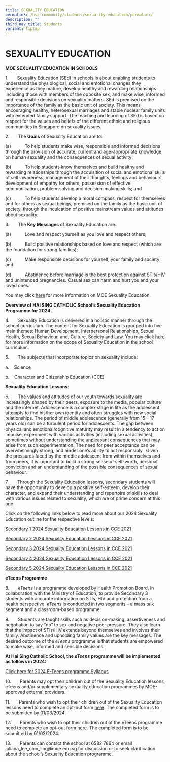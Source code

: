 ```yaml
---
title: SEXUALITY EDUCATION
permalink: /hsc-community/students/sexuality-education/permalink/
description: ""
third_nav_title: Students
variant: tiptap
---
```

<h1>SEXUALITY EDUCATION</h1>
<p><strong>MOE SEXUALITY EDUCATION IN SCHOOLS</strong>
</p>
<p>1.&nbsp;&nbsp;&nbsp;&nbsp;&nbsp;&nbsp; Sexuality Education (SEd) in schools
is about enabling students to understand the physiological, social and
emotional changes they experience as they mature, develop healthy and rewarding
relationships including those with members of the opposite sex, and make
wise, informed and responsible decisions on sexuality matters. SEd is premised
on the importance of the family as the basic unit of society. This means
encouraging healthy, heterosexual marriages and stable nuclear family units
with extended family support. The teaching and learning of SEd is based
on respect for the values and beliefs of the different ethnic and religious
communities in Singapore on sexuality issues.</p>
<p>2.&nbsp;&nbsp;&nbsp;&nbsp;&nbsp;&nbsp; The <strong>Goals</strong> of Sexuality
Education are to:</p>
<p>(a)&nbsp;&nbsp;&nbsp;&nbsp;&nbsp;&nbsp;&nbsp;&nbsp;&nbsp;&nbsp; To help
students make wise, responsible and informed decisions through the provision
of accurate, current and age-appropriate knowledge on human sexuality and
the consequences of sexual activity;</p>
<p>(b)&nbsp;&nbsp;&nbsp;&nbsp;&nbsp;&nbsp;&nbsp;&nbsp;&nbsp;&nbsp; To help
students know themselves and build healthy and rewarding relationships
through the acquisition of social and emotional skills of self-awareness,
management of their thoughts, feelings and behaviours, development of empathy
for others, possession of effective communication, problem-solving and
decision-making skills; and</p>
<p>(c)&nbsp;&nbsp;&nbsp;&nbsp;&nbsp;&nbsp;&nbsp;&nbsp;&nbsp;&nbsp; To help
students develop a moral compass, respect for themselves and for others
as sexual beings, premised on the family as the basic unit of society,
through the inculcation of positive mainstream values and attitudes about
sexuality.</p>
<p>3.&nbsp;&nbsp;&nbsp;&nbsp;&nbsp;&nbsp; The <strong>Key Messages</strong> of
Sexuality Education are:</p>
<p>(a)&nbsp;&nbsp;&nbsp;&nbsp;&nbsp;&nbsp;&nbsp;&nbsp;&nbsp;&nbsp; Love and
respect yourself as you love and respect others;</p>
<p>(b)&nbsp;&nbsp;&nbsp;&nbsp;&nbsp;&nbsp;&nbsp;&nbsp;&nbsp;&nbsp; Build
positive relationships based on love and respect (which are the foundation
for strong families);</p>
<p>(c)&nbsp;&nbsp;&nbsp;&nbsp;&nbsp;&nbsp;&nbsp;&nbsp;&nbsp;&nbsp; Make responsible
decisions for yourself, your family and society; and</p>
<p>(d)&nbsp;&nbsp;&nbsp;&nbsp;&nbsp;&nbsp;&nbsp;&nbsp;&nbsp;&nbsp; Abstinence
before marriage is the best protection against STIs/HIV and unintended
pregnancies. Casual sex can harm and hurt you and your loved ones.</p>
<p>You may click <a href="https://go.gov.sg/moe-sexuality-education" rel="noopener noreferrer nofollow" target="_blank">here</a> for
more information on MOE Sexuality Education.</p>
<p><strong>Overview of HAI SING CATHOLIC School’s Sexuality Education Programme for 2024</strong>
</p>
<p>4.&nbsp;&nbsp;&nbsp;&nbsp;&nbsp;&nbsp; Sexuality Education is delivered
in a holistic manner through the school curriculum. The content for Sexuality
Education is grouped into five main themes: Human Development, Interpersonal
Relationships, Sexual Health, Sexual Behaviour, and, Culture, Society and
Law. You may click <a href="https://go.gov.sg/moe-sexuality-education-scope" rel="noopener noreferrer nofollow" target="_blank">here</a> for more
information on the scope of Sexuality Education in the school curriculum.</p>
<p>5.&nbsp;&nbsp;&nbsp;&nbsp;&nbsp;&nbsp; The subjects that incorporate topics
on sexuality include:</p>
<p>a.&nbsp;&nbsp;&nbsp; Science</p>
<p>b.&nbsp;&nbsp;&nbsp; Character and Citizenship Education (CCE)</p>
<p><strong>Sexuality Education Lessons</strong>:</p>
<p>6.&nbsp;&nbsp;&nbsp;&nbsp;&nbsp;&nbsp; The values and attitudes of our
youth towards sexuality are increasingly shaped by their peers, exposure
to the media, popular culture and the internet. Adolescence is a complex
stage in life as the adolescent attempts to find his/her own identity and
often struggles with new social relationships. The period of middle adolescence
(generally from 15 – 17 years old) can be a turbulent period for adolescents.
The gap between physical and emotional/cognitive maturity may result in
a tendency to act on impulse, experiment with various activities (including
sexual activities), sometimes without understanding the unpleasant consequences
that may arise from such experimentation. The need for peer acceptance
can be overwhelmingly strong, and hinder one’s ability to act responsibly.&nbsp;
Given the pressures faced by the middle adolescent from within themselves
and from peers, it is important to build a strong sense of self-worth,
personal conviction and an understanding of the possible consequences of
sexual behaviour.</p>
<p>7.&nbsp;&nbsp;&nbsp;&nbsp;&nbsp;&nbsp; Through the Sexuality Education
lessons, secondary students will have the opportunity to develop a positive
self-esteem, develop their character, and expand their understanding and
repertoire of skills to deal with various issues related to sexuality,
which are of prime concern at this age.</p>
<p>Click on the following links below to read more about our 2024 Sexuality
Education outline for the respective levels:</p>
<p><a href="/files/HSC%20Community/Sexuality%20Education/Sec_1___2024_SEXUALITY_EDUCATION_LESSONS_IN_CCE_2021.pdf" rel="noopener noreferrer nofollow" target="_blank">Secondary 1 2024 Sexuality Education Lessons in CCE 2021</a>
</p>
<p><a href="/files/HSC%20Community/Sexuality%20Education/Sec_2___2024_SEXUALITY_EDUCATION_LESSONS_IN_CCE_2021.pdf" rel="noopener noreferrer nofollow" target="_blank">Secondary 2 2024 Sexuality Education Lessons in CCE 2021</a>
</p>
<p><a href="/files/HSC%20Community/Sexuality%20Education/Sec_3___2024_SEXUALITY_EDUCATION_LESSONS_IN_CCE_2021.pdf" rel="noopener noreferrer nofollow" target="_blank">Secondary 3 2024 Sexuality Education Lessons in CCE 2021</a>
</p>
<p><a href="/files/HSC%20Community/Sexuality%20Education/Sec_4___2024_SEXUALITY_EDUCATION_LESSONS_IN_CCE_2021.pdf" rel="noopener noreferrer nofollow" target="_blank">Secondary 4 2024 Sexuality Education Lessons in CCE 2021</a>
</p>
<p><a href="/files/HSC%20Community/Sexuality%20Education/Sec_5___2024_SEXUALITY_EDUCATION_LESSONS_IN_CCE_2021.pdf" rel="noopener noreferrer nofollow" target="_blank">Secondary 5 2024 Sexuality Education Lessons in CCE 2021</a>
</p>
<p><strong>eTeens&nbsp;Programme</strong>
</p>
<p>8.&nbsp;&nbsp;&nbsp;&nbsp;&nbsp;&nbsp;&nbsp;<em>eTeens</em>&nbsp;is a
programme developed by Health Promotion Board, in collaboration with the
Ministry of Education, to provide Secondary 3 students with accurate information
on STIs, HIV and protection from a health perspective.&nbsp;<em>eTeens</em>&nbsp;is
conducted in two segments – a mass talk segment and a classroom-based programme.</p>
<p>9.&nbsp;&nbsp;&nbsp;&nbsp;&nbsp;&nbsp; Students are taught skills such
as decision-making, assertiveness and negotiation to say “no” to sex and
negative peer pressure. They also learn that the impact of STIs/HIV extends
beyond themselves and involves their family. Abstinence and upholding family
values are the key messages.&nbsp;The desired outcome of the&nbsp;<em>eTeens</em>&nbsp;programme
is that students are empowered to make wise, informed and sensible decisions.</p>
<p><strong>At Hai Sing Catholic School, the&nbsp;<em>eTeens</em>&nbsp;programme will be implemented as follows in 2024:</strong>
</p>
<p><a href="/files/HSC%20Community/eTeens_Programme_2024.pdf" rel="noopener noreferrer nofollow" target="_blank">Click here for 2024 E-Teens programme Syllabus</a>
</p>
<p>10.&nbsp;&nbsp;&nbsp;&nbsp;&nbsp;&nbsp; Parents may opt their children
out of the Sexuality Education lessons, eTeens and/or supplementary sexuality
education programmes by MOE-approved external providers.</p>
<p>11.&nbsp;&nbsp;&nbsp;&nbsp;&nbsp;&nbsp; Parents who wish to opt their
children out of the Sexuality Education lessons need to complete an opt-out
form <a href="/files/HSC%20Community/Sexuality_Education_Opt_Out_form_2024.pdf" rel="noopener noreferrer nofollow" target="_blank">here</a>.
The completed form is to be submitted by 01/03/2024.</p>
<p>12.&nbsp;&nbsp;&nbsp;&nbsp;&nbsp;&nbsp; Parents who wish to opt their
children out of the eTeens programme need to complete an opt-out form
<a href="/files/HSC%20Community/eTeens_Opt_Out_form_2024.pdf" rel="noopener noreferrer nofollow" target="_blank">here</a>. The completed form is to be submitted by 01/03/2024.</p>
<p>13.&nbsp;&nbsp;&nbsp;&nbsp;&nbsp;&nbsp; Parents can contact the school
at 6582 7864 or email juliana_lee_chin_ling@moe.edu.sg for discussion or
to seek clarification about the school’s Sexuality Education programme.</p>